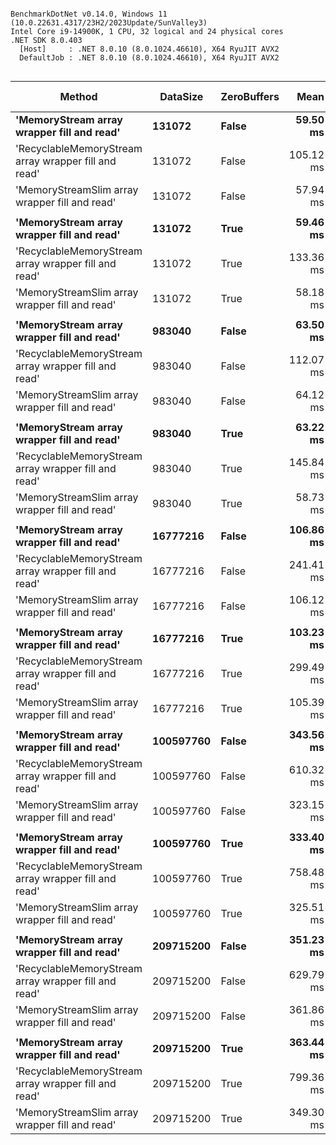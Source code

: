 ```

BenchmarkDotNet v0.14.0, Windows 11 (10.0.22631.4317/23H2/2023Update/SunValley3)
Intel Core i9-14900K, 1 CPU, 32 logical and 24 physical cores
.NET SDK 8.0.403
  [Host]     : .NET 8.0.10 (8.0.1024.46610), X64 RyuJIT AVX2
  DefaultJob : .NET 8.0.10 (8.0.1024.46610), X64 RyuJIT AVX2


```
| Method                                               | DataSize  | ZeroBuffers | Mean      | Error     | StdDev    | Median    | Ratio | RatioSD | Gen0     | Allocated  | Alloc Ratio |
|----------------------------------------------------- |---------- |------------ |----------:|----------:|----------:|----------:|------:|--------:|---------:|-----------:|------------:|
| **&#39;MemoryStream array wrapper fill and read&#39;**           | **131072**    | **False**       |  **59.50 ms** |  **0.120 ms** |  **0.112 ms** |  **59.50 ms** |  **1.00** |    **0.00** |        **-** | **1443.67 KB** |        **1.00** |
| &#39;RecyclableMemoryStream array wrapper fill and read&#39; | 131072    | False       | 105.12 ms |  0.265 ms |  0.248 ms | 105.08 ms |  1.77 |    0.01 | 200.0000 | 6315.94 KB |        4.37 |
| &#39;MemoryStreamSlim array wrapper fill and read&#39;       | 131072    | False       |  57.94 ms |  0.256 ms |  0.240 ms |  57.87 ms |  0.97 |    0.00 | 333.3333 | 6676.81 KB |        4.62 |
|                                                      |           |             |           |           |           |           |       |         |          |            |             |
| **&#39;MemoryStream array wrapper fill and read&#39;**           | **131072**    | **True**        |  **59.46 ms** |  **0.223 ms** |  **0.209 ms** |  **59.52 ms** |  **1.00** |    **0.00** |        **-** | **1443.63 KB** |        **1.00** |
| &#39;RecyclableMemoryStream array wrapper fill and read&#39; | 131072    | True        | 133.36 ms |  2.587 ms |  2.541 ms | 133.12 ms |  2.24 |    0.04 | 250.0000 | 6315.96 KB |        4.38 |
| &#39;MemoryStreamSlim array wrapper fill and read&#39;       | 131072    | True        |  58.18 ms |  0.367 ms |  0.343 ms |  58.16 ms |  0.98 |    0.01 | 333.3333 | 6676.81 KB |        4.63 |
|                                                      |           |             |           |           |           |           |       |         |          |            |             |
| **&#39;MemoryStream array wrapper fill and read&#39;**           | **983040**    | **False**       |  **63.50 ms** |  **0.497 ms** |  **0.441 ms** |  **63.56 ms** |  **1.00** |    **0.01** |        **-** |  **204.17 KB** |        **1.00** |
| &#39;RecyclableMemoryStream array wrapper fill and read&#39; | 983040    | False       | 112.07 ms |  1.672 ms |  1.564 ms | 112.22 ms |  1.77 |    0.03 |        - | 1760.59 KB |        8.62 |
| &#39;MemoryStreamSlim array wrapper fill and read&#39;       | 983040    | False       |  64.12 ms |  1.258 ms |  2.067 ms |  64.74 ms |  1.01 |    0.03 |        - |  944.12 KB |        4.62 |
|                                                      |           |             |           |           |           |           |       |         |          |            |             |
| **&#39;MemoryStream array wrapper fill and read&#39;**           | **983040**    | **True**        |  **63.22 ms** |  **0.396 ms** |  **0.351 ms** |  **63.16 ms** |  **1.00** |    **0.01** |        **-** |  **204.17 KB** |        **1.00** |
| &#39;RecyclableMemoryStream array wrapper fill and read&#39; | 983040    | True        | 145.84 ms |  1.863 ms |  1.743 ms | 145.31 ms |  2.31 |    0.03 |        - | 1760.59 KB |        8.62 |
| &#39;MemoryStreamSlim array wrapper fill and read&#39;       | 983040    | True        |  58.73 ms |  0.614 ms |  0.513 ms |  58.85 ms |  0.93 |    0.01 |        - |  944.12 KB |        4.62 |
|                                                      |           |             |           |           |           |           |       |         |          |            |             |
| **&#39;MemoryStream array wrapper fill and read&#39;**           | **16777216**  | **False**       | **106.86 ms** |  **2.109 ms** |  **4.494 ms** | **104.96 ms** |  **1.00** |    **0.06** |        **-** |   **13.02 KB** |        **1.00** |
| &#39;RecyclableMemoryStream array wrapper fill and read&#39; | 16777216  | False       | 241.41 ms |  4.181 ms |  3.911 ms | 240.31 ms |  2.26 |    0.10 |        - | 1083.65 KB |       83.26 |
| &#39;MemoryStreamSlim array wrapper fill and read&#39;       | 16777216  | False       | 106.12 ms |  2.106 ms |  3.460 ms | 105.98 ms |  0.99 |    0.05 |        - |   59.91 KB |        4.60 |
|                                                      |           |             |           |           |           |           |       |         |          |            |             |
| **&#39;MemoryStream array wrapper fill and read&#39;**           | **16777216**  | **True**        | **103.23 ms** |  **1.930 ms** |  **2.509 ms** | **102.04 ms** |  **1.00** |    **0.03** |        **-** |   **12.96 KB** |        **1.00** |
| &#39;RecyclableMemoryStream array wrapper fill and read&#39; | 16777216  | True        | 299.49 ms |  1.873 ms |  1.462 ms | 299.50 ms |  2.90 |    0.07 |        - | 1083.71 KB |       83.63 |
| &#39;MemoryStreamSlim array wrapper fill and read&#39;       | 16777216  | True        | 105.39 ms |  2.098 ms |  3.266 ms | 103.88 ms |  1.02 |    0.04 |        - |   59.91 KB |        4.62 |
|                                                      |           |             |           |           |           |           |       |         |          |            |             |
| **&#39;MemoryStream array wrapper fill and read&#39;**           | **100597760** | **False**       | **343.56 ms** |  **6.748 ms** | **11.458 ms** | **342.46 ms** |  **1.00** |    **0.05** |        **-** |    **2.64 KB** |        **1.00** |
| &#39;RecyclableMemoryStream array wrapper fill and read&#39; | 100597760 | False       | 610.32 ms | 10.420 ms |  9.747 ms | 606.48 ms |  1.78 |    0.06 |        - | 1088.55 KB |      412.23 |
| &#39;MemoryStreamSlim array wrapper fill and read&#39;       | 100597760 | False       | 323.15 ms |  6.252 ms |  5.849 ms | 322.60 ms |  0.94 |    0.03 |        - |    10.8 KB |        4.09 |
|                                                      |           |             |           |           |           |           |       |         |          |            |             |
| **&#39;MemoryStream array wrapper fill and read&#39;**           | **100597760** | **True**        | **333.40 ms** |  **4.456 ms** |  **4.168 ms** | **333.77 ms** |  **1.00** |    **0.02** |        **-** |     **2.3 KB** |        **1.00** |
| &#39;RecyclableMemoryStream array wrapper fill and read&#39; | 100597760 | True        | 758.48 ms |  4.570 ms |  4.051 ms | 757.36 ms |  2.28 |    0.03 |        - | 1088.22 KB |      472.18 |
| &#39;MemoryStreamSlim array wrapper fill and read&#39;       | 100597760 | True        | 325.51 ms |  3.494 ms |  3.268 ms | 324.04 ms |  0.98 |    0.02 |        - |    10.8 KB |        4.68 |
|                                                      |           |             |           |           |           |           |       |         |          |            |             |
| **&#39;MemoryStream array wrapper fill and read&#39;**           | **209715200** | **False**       | **351.23 ms** |  **3.172 ms** |  **2.812 ms** | **351.22 ms** |  **1.00** |    **0.01** |        **-** |    **1.45 KB** |        **1.00** |
| &#39;RecyclableMemoryStream array wrapper fill and read&#39; | 209715200 | False       | 629.79 ms |  8.504 ms |  7.955 ms | 630.55 ms |  1.79 |    0.03 |        - | 1066.88 KB |      734.19 |
| &#39;MemoryStreamSlim array wrapper fill and read&#39;       | 209715200 | False       | 361.86 ms |  7.196 ms | 17.102 ms | 359.39 ms |  1.03 |    0.05 |        - |     5.3 KB |        3.65 |
|                                                      |           |             |           |           |           |           |       |         |          |            |             |
| **&#39;MemoryStream array wrapper fill and read&#39;**           | **209715200** | **True**        | **363.44 ms** |  **7.097 ms** | **12.798 ms** | **358.58 ms** |  **1.00** |    **0.05** |        **-** |    **1.45 KB** |        **1.00** |
| &#39;RecyclableMemoryStream array wrapper fill and read&#39; | 209715200 | True        | 799.36 ms | 12.229 ms | 11.439 ms | 803.14 ms |  2.20 |    0.08 |        - | 1066.88 KB |      734.19 |
| &#39;MemoryStreamSlim array wrapper fill and read&#39;       | 209715200 | True        | 349.30 ms |  5.338 ms |  4.457 ms | 347.99 ms |  0.96 |    0.03 |        - |     5.3 KB |        3.65 |
